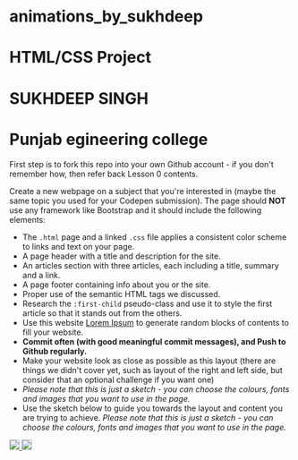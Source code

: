 # animations_by_sukhdeep
# HTML/CSS Project
# SUKHDEEP SINGH
# Punjab egineering college
First step is to fork this repo into your own Github account - if you don't remember how, then refer back Lesson 0 contents.

Create a new webpage on a subject that you're interested in (maybe the same topic you used for your Codepen submission). The page should **NOT** use any framework like Bootstrap and it should include the following elements:
  - The `.html` page and a linked `.css` file applies a consistent color scheme to links and text on your page.
  - A page header with a title and description for the site.
  - An articles section with three articles, each including a title, summary and a link.
  - A page footer containing info about you or the site.
  - Proper use of the semantic HTML tags we discussed.
  - Research the `:first-child` pseudo-class and use it to style the first article so that it stands out from the others.
  - Use this website [Lorem Ipsum](http://www.lipsum.com/) to generate random blocks of contents to fill your website.
  - **Commit often (with good meaningful commit messages), and Push to Github regularly.**
  - Make your website look as close as possible as this layout (there are things we didn't cover yet, such as layout of the right and left side, but consider that an optional challenge if you want one)
  - *Please note that this is just a sketch - you can choose the colours, fonts and images that you want to use in the page.*
  - Use the sketch below to guide you towards the layout and content you are trying to achieve. *Please note that this is just a sketch - you can choose the colours, fonts and images that you want to use in the page.*

  <a href="blog-sketch.png" target="blank">
    <img src="blog-sketch.png" style="border: 1px solid #bababa;">
  <a href="blog-sketch-week-1.png" target="blank">
    <img src="blog-sketch-week-1.png" style="border: 1px solid #bababa;">
  </a>

